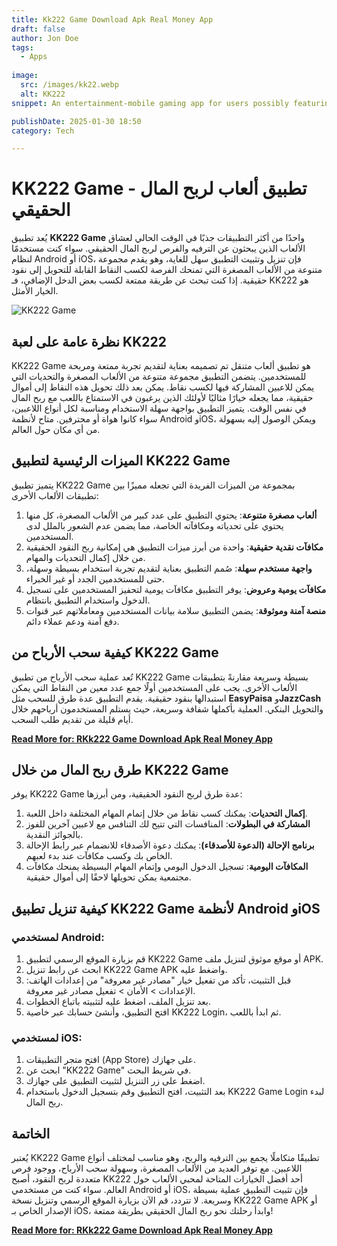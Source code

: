 ```yaml
---
title: Kk222 Game Download Apk Real Money App
draft: false
author: Jon Doe 
tags:
  - Apps
    
image:
  src: /images/kk22.webp
  alt: KK222
snippet: An entertainment-mobile gaming app for users possibly featuring a range of gaming options for earning is the KK222 Game.

publishDate: 2025-01-30 18:50
category: Tech

---
```


# KK222 Game - تطبيق ألعاب لربح المال الحقيقي

يُعد تطبيق **KK222 Game** واحدًا من أكثر التطبيقات جذبًا في الوقت الحالي لعشاق الألعاب الذين يبحثون عن الترفيه والفرص لربح المال الحقيقي. سواء كنت مستخدمًا لنظام Android أو iOS، فإن تنزيل وتثبيت التطبيق سهل للغاية، وهو يقدم مجموعة متنوعة من الألعاب المصغرة التي تمنحك الفرصة لكسب النقاط القابلة للتحويل إلى نقود حقيقية. إذا كنت تبحث عن طريقة ممتعة لكسب بعض الدخل الإضافي، فـ KK222 هو الخيار الأمثل.

![KK222 Game](/images/kk22.webp )

## نظرة عامة على لعبة KK222

KK222 Game هو تطبيق ألعاب متنقل تم تصميمه بعناية لتقديم تجربة ممتعة ومربحة للمستخدمين. يتضمن التطبيق مجموعة متنوعة من الألعاب المصغرة والتحديات التي يمكن للاعبين المشاركة فيها لكسب نقاط. يمكن بعد ذلك تحويل هذه النقاط إلى أموال حقيقية، مما يجعله خيارًا مثاليًا لأولئك الذين يرغبون في الاستمتاع باللعب مع ربح المال في نفس الوقت. يتميز التطبيق بواجهة سهلة الاستخدام ومناسبة لكل أنواع اللاعبين، سواء كانوا هواة أو محترفين. متاح لأنظمة Android وiOS، ويمكن الوصول إليه بسهولة من أي مكان حول العالم.

## الميزات الرئيسية لتطبيق KK222 Game

يتميز تطبيق KK222 Game بمجموعة من الميزات الفريدة التي تجعله مميزًا بين تطبيقات الألعاب الأخرى:

1. **ألعاب مصغرة متنوعة**: يحتوي التطبيق على عدد كبير من الألعاب المصغرة، كل منها يحتوي على تحدياته ومكافآته الخاصة، مما يضمن عدم الشعور بالملل لدى المستخدمين.
2. **مكافآت نقدية حقيقية**: واحدة من أبرز ميزات التطبيق هي إمكانية ربح النقود الحقيقية من خلال إكمال التحديات والمهام.
3. **واجهة مستخدم سهلة**: صُمم التطبيق بعناية لتقديم تجربة استخدام بسيطة وسهلة، حتى للمستخدمين الجدد أو غير الخبراء.
4. **مكافآت يومية وعروض**: يوفر التطبيق مكافآت يومية لتحفيز المستخدمين على تسجيل الدخول واستخدام التطبيق بانتظام.
5. **منصة آمنة وموثوقة**: يضمن التطبيق سلامة بيانات المستخدمين ومعاملاتهم عبر قنوات دفع آمنة ودعم عملاء دائم.

## كيفية سحب الأرباح من KK222 Game

تُعد عملية سحب الأرباح من تطبيق KK222 Game بسيطة وسريعة مقارنةً بتطبيقات الألعاب الأخرى. يجب على المستخدمين أولًا جمع عدد معين من النقاط التي يمكن استبدالها بنقود حقيقية. يقدم التطبيق عدة طرق للسحب مثل **EasyPaisa** و**JazzCash** والتحويل البنكي. العملية بأكملها شفافة وسريعة، حيث يستلم المستخدمون أرباحهم خلال أيام قليلة من تقديم طلب السحب.

**[Read More for: RKk222 Game Download Apk Real Money App](ar/blog/royal-x-casino-apk-real-earning-app-download-for-android/ "Kk222 Game Download Apk Real Money App")**


## طرق ربح المال من خلال KK222 Game

يوفر KK222 Game عدة طرق لربح النقود الحقيقية، ومن أبرزها:

1. **إكمال التحديات**: يمكنك كسب نقاط من خلال إتمام المهام المختلفة داخل اللعبة.
2. **المشاركة في البطولات**: المنافسات التي تتيح لك التنافس مع لاعبين آخرين للفوز بالجوائز النقدية.
3. **برنامج الإحالة (الدعوة للأصدقاء)**: يمكنك دعوة الأصدقاء للانضمام عبر رابط الإحالة الخاص بك وكسب مكافآت عند بدء لعبهم.
4. **المكافآت اليومية**: تسجيل الدخول اليومي وإتمام المهام البسيطة يمنحك مكافآت مجتمعية يمكن تحويلها لاحقًا إلى أموال حقيقية.

## كيفية تنزيل تطبيق KK222 Game لأنظمة Android وiOS

### لمستخدمي Android:
1. قم بزيارة الموقع الرسمي لتطبيق KK222 Game أو موقع موثوق لتنزيل ملف APK.
2. ابحث عن رابط تنزيل KK222 Game APK واضغط عليه.
3. قبل التثبيت، تأكد من تفعيل خيار "مصادر غير معروفة" من إعدادات الهاتف: الإعدادات > الأمان > تفعيل مصادر غير معروفة.
4. بعد تنزيل الملف، اضغط عليه لتثبيته باتباع الخطوات.
5. افتح التطبيق، وأنشئ حسابك عبر خاصية KK222 Login، ثم ابدأ باللعب.

### لمستخدمي iOS:
1. افتح متجر التطبيقات (App Store) على جهازك.
2. ابحث عن "KK222 Game" في شريط البحث.
3. اضغط على زر التنزيل لتثبيت التطبيق على جهازك.
4. بعد التثبيت، افتح التطبيق وقم بتسجيل الدخول باستخدام KK222 Game Login لبدء ربح المال.

## الخاتمة

يُعتبر KK222 Game تطبيقًا متكاملًا يجمع بين الترفيه والربح، وهو مناسب لمختلف أنواع اللاعبين. مع توفر العديد من الألعاب المصغرة، وسهولة سحب الأرباح، ووجود فرص متعددة لربح النقود، أصبح KK222 أحد أفضل الخيارات المتاحة لمحبي الألعاب حول العالم. سواء كنت من مستخدمي Android أو iOS، فإن تثبيت التطبيق عملية بسيطة وسريعة. لا تتردد، قم الآن بزيارة الموقع الرسمي وتنزيل نسخة KK222 Game APK أو الإصدار الخاص بـ iOS، وابدأ رحلتك نحو ربح المال الحقيقي بطريقة ممتعة!

**[Read More for: RKk222 Game Download Apk Real Money App](de/blog/kk222-game-download-apk-real-money-app "Kk222 Game Download Apk Real Money App")**
